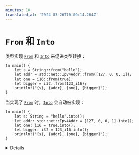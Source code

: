 ```yaml
---
minutes: 10
translated_at: '2024-03-26T10:09:14.264Z'
---
```


# `From` 和 `Into`

类型实现 [`From`][1] 和 [`Into`][2] 来促进类型转换：

```rust,editable
fn main() {
    let s = String::from("hello");
    let addr = std::net::Ipv4Addr::from([127, 0, 0, 1]);
    let one = i16::from(true);
    let bigger = i32::from(123_i16);
    println!("{s}, {addr}, {one}, {bigger}");
}
```

当实现了 [`From`][1] 时，[`Into`][2] 会自动被实现：

```rust,editable
fn main() {
    let s: String = "hello".into();
    let addr: std::net::Ipv4Addr = [127, 0, 0, 1].into();
    let one: i16 = true.into();
    let bigger: i32 = 123_i16.into();
    println!("{s}, {addr}, {one}, {bigger}");
}
```

<details>

- 这就是为什么通常只需要实现 `From`，因为你的类型也会自动实现 `Into`。
- 当声明一个函数参数输入类型，如“可以转换成 `String` 的任何类型”时，规则是相反的，你应该使用 `Into`。你的函数将会接受实现了 `From` 的类型，以及那些_只_实现了 `Into` 的类型。

</details>

[1]: https://doc.rust-lang.org/std/convert/trait.From.html
[2]: https://doc.rust-lang.org/std/convert/trait.Into.html
